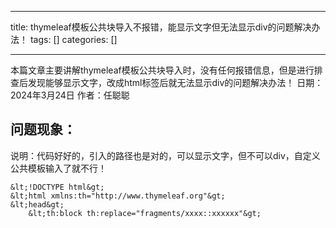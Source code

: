 
--- 
title:  thymeleaf模板公共块导入不报错，能显示文字但无法显示div的问题解决办法！ 
tags: []
categories: [] 

---
>  
 本篇文章主要讲解thymeleaf模板公共块导入时，没有任何报错信息，但是进行排查后发现能够显示文字，改成html标签后就无法显示div的问题解决办法！ 日期：2024年3月24日 作者：任聪聪 


## 问题现象：

说明：代码好好的，引入的路径也是对的，可以显示文字，但不可以div，自定义公共模板输入了就不行！

```
&lt;!DOCTYPE html&gt;
&lt;html xmlns:th="http://www.thymeleaf.org"&gt;
&lt;head&gt;
    &lt;th:block th:replace="fragments/xxxx::xxxxxx"&gt;
```
